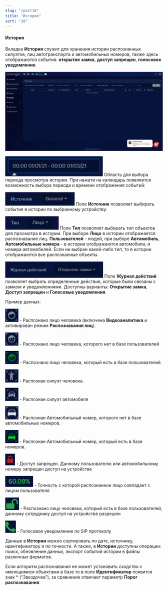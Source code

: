 ```yaml
---
slug: "/post18"
title: "История"
sort: "18"
---
```


#### История
Вкладка **История** служит для хранения истории распознанных силуэтов, лиц автотранспорта и автомобильных номеров, также здесь отображаются события: **открытие замка**, **доступ запрещен**, **голосовое уведомление**.

![](images/Screenshot_154.png)

![](images/Screenshot_120.png) Область для выбора периода просмотра истории. При нажати на календарь появляется возможность выбора периода и времени отображения событий:

![](images/Screenshot_119.png) Поле **Источник** позволяет выбирать события в истории по выбранному устройству.

![](images/Screenshot_121.png) Поле **Тип** позволяет выбирать тип объектов для просмотра в истории. При выборе **Лицо** в истории отображается распознавание лиц. **Пользователей** - людей, при выборе **Автомобиль**, **Автомобильные номера** - в истории отображаются автомобили, и номера автомобилей. Если не выбран какой-либо тип, то в истории отображаются все распознанные объекты.

![](images/Screenshot_123.png) Поле **Журнал действий** позволяет выбрать определенные действия, которые были связаны с замком и уведомлениями. Доступны варианты: **Открытие замка**, **Доступ запрещен** и **Голосовые уведомления**.

Пример данных:

![](images/Screenshot_127.png) - Распознано лицо человека (включена **Видеоаналитика** и активирован режим **Распознавания лиц**).

![](images/Screenshot_128.png) - Распознано лицо человека, которого нет в базе пользователей

![](images/Screenshot_125.png) - Распознано лицо человека, который есть в базе пользователей

![](images/Screenshot_131.png) - Распознан силуэт человека. 

![](images/Screenshot_130.png) - Распознан силуэт автомобиля

![](images/Screenshot_126.png) - Распознан Автомобильный номер, которого нет в базе автомобильных номеров.

![](images/Screenshot_129.png) - Распознан Автомобильный номер, который есть в базе номеров. 

![](images/Screenshot_133.png) - Доступ запрещен. Данному пользователю или автомобильному номеру запрещен доступ на устройстве

![](images/Screenshot_135.png) - Точность с которой распознанное лицо совпадает с лицом пользователя

![](images/Screenshot_132.png) - Распознано лицо человека, который есть в базе пользователей, данному сотруднику доступ на устройстве разрешен

![](images/Screenshot_134.png) - Голосовое уведомление по SIP протоколу

Данные в **Истории** можно сортировать по дате, источнику, идентификатору и по точности. А также, в **Истории** доступны операции: поиск, обновление данных, экспорт событий истории в файлы различных форматов.

Если алгоритм распознавания не может установить сходство с имеющимися объектами в базе то в поле **Идентификатор**  появится знак * (“Звездочка”), за сравнение отвечает параметр **Порог распознавания**.